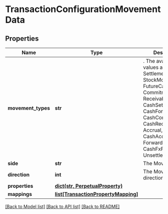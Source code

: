 # TransactionConfigurationMovementData

## Properties
Name | Type | Description | Notes
------------ | ------------- | ------------- | -------------
**movement_types** | **str** | . The available values are: Settlement, Traded, StockMovement, FutureCash, Commitment, Receivable, CashSettlement, CashForward, CashCommitment, CashReceivable, Accrual, CashAccrual, ForwardFx, CashFxForward, UnsettledCashTypes | 
**side** | **str** | The Movement Side | 
**direction** | **int** | The Movement direction | 
**properties** | [**dict(str, PerpetualProperty)**](PerpetualProperty.md) |  | [optional] 
**mappings** | [**list[TransactionPropertyMapping]**](TransactionPropertyMapping.md) |  | [optional] 

[[Back to Model list]](../README.md#documentation-for-models) [[Back to API list]](../README.md#documentation-for-api-endpoints) [[Back to README]](../README.md)



